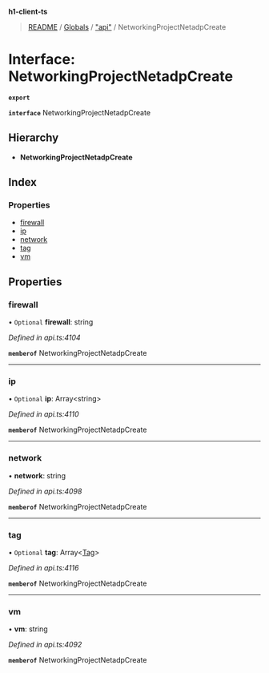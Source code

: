 **h1-client-ts**

> [README](../README.md) / [Globals](../globals.md) / ["api"](../modules/_api_.md) / NetworkingProjectNetadpCreate

# Interface: NetworkingProjectNetadpCreate

**`export`** 

**`interface`** NetworkingProjectNetadpCreate

## Hierarchy

* **NetworkingProjectNetadpCreate**

## Index

### Properties

* [firewall](_api_.networkingprojectnetadpcreate.md#firewall)
* [ip](_api_.networkingprojectnetadpcreate.md#ip)
* [network](_api_.networkingprojectnetadpcreate.md#network)
* [tag](_api_.networkingprojectnetadpcreate.md#tag)
* [vm](_api_.networkingprojectnetadpcreate.md#vm)

## Properties

### firewall

• `Optional` **firewall**: string

*Defined in api.ts:4104*

**`memberof`** NetworkingProjectNetadpCreate

___

### ip

• `Optional` **ip**: Array\<string>

*Defined in api.ts:4110*

**`memberof`** NetworkingProjectNetadpCreate

___

### network

•  **network**: string

*Defined in api.ts:4098*

**`memberof`** NetworkingProjectNetadpCreate

___

### tag

• `Optional` **tag**: Array\<[Tag](_api_.tag.md)>

*Defined in api.ts:4116*

**`memberof`** NetworkingProjectNetadpCreate

___

### vm

•  **vm**: string

*Defined in api.ts:4092*

**`memberof`** NetworkingProjectNetadpCreate
